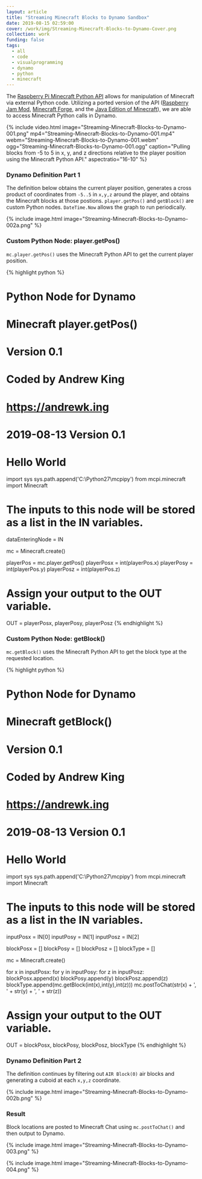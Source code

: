 ```yaml
---
layout: article
title: "Streaming Minecraft Blocks to Dynamo Sandbox"
date: 2019-08-15 02:59:00
cover: /work/img/Streaming-Minecraft-Blocks-to-Dynamo-Cover.png
collection: work
funding: false
tags:
  - all
  - code
  - visualprogramming
  - dynamo
  - python
  - minecraft
---
```


The [Raspberry Pi Minecraft Python API](https://www.stuffaboutcode.com/p/minecraft-api-reference.html) allows for manipulation of Minecraft via external Python code. Utilizing a ported version of the API ([Raspberry Jam Mod](https://github.com/arpruss/raspberryjammod), [Minecraft Forge](https://files.minecraftforge.net), and the [Java Edition of Minecraft](https://www.minecraft.net/en-us/download/)), we are able to access Minecraft Python calls in Dynamo.

<!--more-->

{% include video.html image="Streaming-Minecraft-Blocks-to-Dynamo-001.png" mp4="Streaming-Minecraft-Blocks-to-Dynamo-001.mp4" webm="Streaming-Minecraft-Blocks-to-Dynamo-001.webm" ogg="Streaming-Minecraft-Blocks-to-Dynamo-001.ogg" caption="Pulling blocks from -5 to 5 in x, y, and z directions relative to the player position using the Minecraft Python API." aspectratio="16-10" %}

### Dynamo Definition Part 1

The definition below obtains the current player position, generates a cross product of coordinates from `-5..5` in `x,y,z` around the player, and obtains the Minecraft blocks at those postions. `player.getPos()` and `getBlock()` are custom Python nodes. `DateTime.Now` allows the graph to run periodically.

{% include image.html image="Streaming-Minecraft-Blocks-to-Dynamo-002a.png" %}

### Custom Python Node: player.getPos()

`mc.player.getPos()` uses the Minecraft Python API to get the current player position.

{% highlight python %}
# Python Node for Dynamo
# Minecraft player.getPos()
# Version 0.1
# Coded by Andrew King
# https://andrewk.ing
#
# 2019-08-13 Version 0.1
# Hello World

import sys
sys.path.append('C:\Python27\mcpipy')
from mcpi.minecraft import Minecraft

# The inputs to this node will be stored as a list in the IN variables.
dataEnteringNode = IN

mc = Minecraft.create()

playerPos = mc.player.getPos()
playerPosx = int(playerPos.x)
playerPosy = int(playerPos.y)
playerPosz = int(playerPos.z)

# Assign your output to the OUT variable.
OUT = playerPosx, playerPosy, playerPosz
{% endhighlight %}


### Custom Python Node: getBlock()

`mc.getBlock()` uses the Minecraft Python API to get the block type at the requested location.

{% highlight python %}
# Python Node for Dynamo
# Minecraft getBlock()
# Version 0.1
# Coded by Andrew King
# https://andrewk.ing
#
# 2019-08-13 Version 0.1
# Hello World

import sys
sys.path.append('C:\Python27\mcpipy')
from mcpi.minecraft import Minecraft

# The inputs to this node will be stored as a list in the IN variables.
inputPosx = IN[0]
inputPosy = IN[1]
inputPosz = IN[2]

blockPosx = []
blockPosy = []
blockPosz = []
blockType = []

mc = Minecraft.create()

for x in inputPosx:
  for y in inputPosy:
    for z in inputPosz:
      blockPosx.append(x)
      blockPosy.append(y)
      blockPosz.append(z)
      blockType.append(mc.getBlock(int(x),int(y),int(z)))
      mc.postToChat(str(x) + ', ' + str(y) + ', ' + str(z))

# Assign your output to the OUT variable.
OUT = blockPosx, blockPosy, blockPosz, blockType
{% endhighlight %}

### Dynamo Definition Part 2

The definition continues by filtering out `AIR Block(0)` air blocks and generating a cuboid at each `x,y,z` coordinate.

{% include image.html image="Streaming-Minecraft-Blocks-to-Dynamo-002b.png" %}

### Result

Block locations are posted to Minecraft Chat using `mc.postToChat()` and then output to Dynamo.

{% include image.html image="Streaming-Minecraft-Blocks-to-Dynamo-003.png" %}

{% include image.html image="Streaming-Minecraft-Blocks-to-Dynamo-004.png" %}
